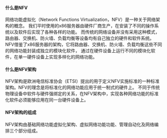 #### 什么是NFV
网络功能虚拟化（Network Functions Virtualization，NFV）是一种关于网络架构的概念。
我们平时使用的x86服务器由硬件厂商生产，在安装了不同的操作系统以及软件后实现了各种各样的功能。
而传统的网络设备并没有采用这种模式，路由器、交换机、防火墙、负载均衡等设备均有自己独立的硬件和软件系统。
NFV借鉴了x86服务器的架构，它将路由器、交换机、防火墙、负载均衡这些不同的网络功能封装成独立的模块化软件，
通过在硬件设备上运行不同的模块化软件，在单一硬件设备上实现多样化的网络功能。

#### 什么是NFV架构
NFV架构是欧洲电信标准协会（ETSI）提出的用于定义NFV实施标准的一种标准架构。NFV的理念是将标准化的网络功能应用于统一制式的硬件上。
不同于传统物理设备中软件与硬件强绑定的关系，在NFV架构中，实现各种网络功能的标准化软件必须能够应用在同一台硬件设备上。

#### NFV架构的组成
NFV架构由基础网络功能虚拟化架构、虚拟网络功能功能、管理自动化及网络编排三个部分组成。
